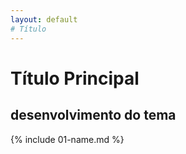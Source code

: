 ```yaml
---
layout: default
# Título
---
```


# Título Principal
## desenvolvimento do tema

{% include 01-name.md %}

